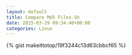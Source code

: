 ```yaml
---
layout: default                                                                                                              
title: Compare Md5 Files.Sh                                                                                                                       
date: 2015-03-29 09:34:40+00:00                                                                                                                        
categories: Linux                                                                                                                
---                                                                                                                              
```


{% gist makeittotop/19f3244c13d63cbbcf65 %}                                                                                                           

